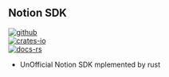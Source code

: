 ## Notion SDK

[![github]](https://github.com/emo-crab/notion-rs/tree/main/notion-sdk)                                                                       
[![crates-io]](https://crates.io/crates/notion-sdk)                                                                                         
[![docs-rs]](crate)

[github]: https://img.shields.io/badge/github-8da0cb?style=for-the-badge&labelColor=555555&logo=github
[crates-io]: https://img.shields.io/badge/crates.io-fc8d62?style=for-the-badge&labelColor=555555&logo=rust
[docs-rs]: https://img.shields.io/badge/docs.rs-66c2a5?style=for-the-badge&labelColor=555555&logo=docs.rs

- UnOfficial Notion SDK mplemented by rust